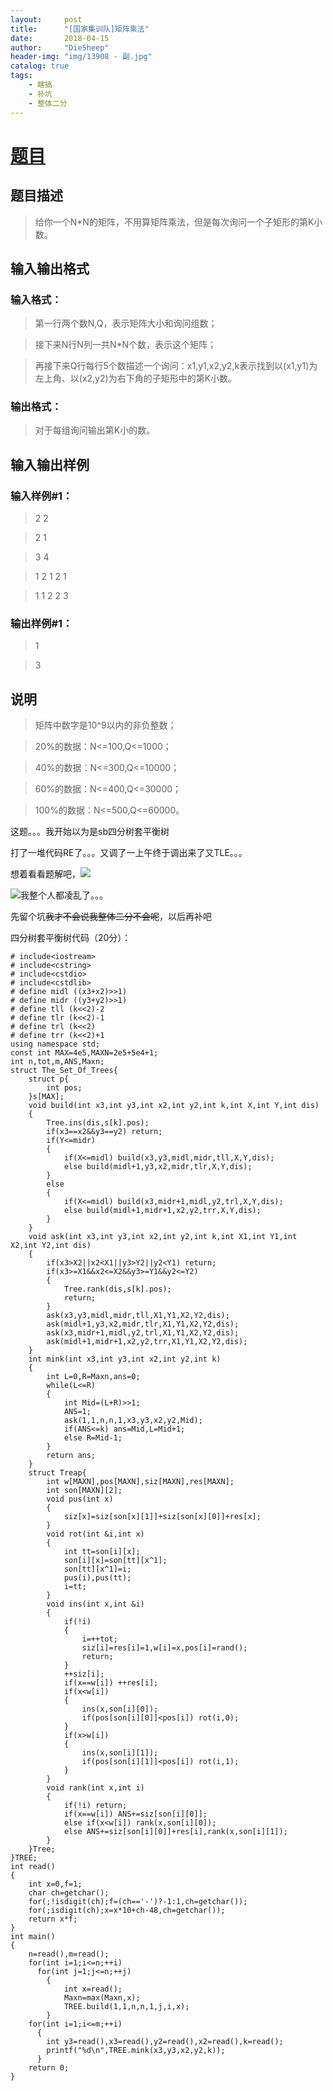 ```yaml
---
layout:     post
title:      "[国家集训队]矩阵乘法"
date:       2018-04-15
author:     "DieSheep"
header-img: "img/13908 - 副.jpg"
catalog: true
tags:
    - 瞎搞
    - 补坑
    - 整体二分
---
```

# [题目](https://www.luogu.org/problemnew/show/P1527/)
## 题目描述
>给你一个N*N的矩阵，不用算矩阵乘法，但是每次询问一个子矩形的第K小数。

## 输入输出格式
### 输入格式：
>第一行两个数N,Q，表示矩阵大小和询问组数；

>接下来N行N列一共N*N个数，表示这个矩阵；

>再接下来Q行每行5个数描述一个询问：x1,y1,x2,y2,k表示找到以(x1,y1)为左上角、以(x2,y2)为右下角的子矩形中的第K小数。

### 输出格式：
>对于每组询问输出第K小的数。

## 输入输出样例
### 输入样例#1： 
>2 2

>2 1

>3 4

>1 2 1 2 1

>1 1 2 2 3

### 输出样例#1： 
>1

>3

## 说明
>矩阵中数字是10^9以内的非负整数；

>20%的数据：N<=100,Q<=1000；

>40%的数据：N<=300,Q<=10000；

>60%的数据：N<=400,Q<=30000；

>100%的数据：N<=500,Q<=60000。

这题。。。我开始以为是sb四分树套平衡树

打了一堆代码RE了。。。又调了一上午终于调出来了又TLE。。。

想着看看题解吧，![](/img/study/juzhenchengfa.jpg)

![](/img/423.jpg)我整个人都凌乱了。。。

先留个坑~~我才不会说我整体二分不会呢~~，以后再补吧

四分树套平衡树代码（20分）：
```
# include<iostream>
# include<cstring>
# include<cstdio>
# include<cstdlib>
# define midl ((x3+x2)>>1)
# define midr ((y3+y2)>>1)
# define tll (k<<2)-2
# define tlr (k<<2)-1
# define trl (k<<2)
# define trr (k<<2)+1
using namespace std;
const int MAX=4e5,MAXN=2e5+5e4+1;
int n,tot,m,ANS,Maxn;
struct The_Set_Of_Trees{
	struct p{
		int pos;
	}s[MAX];
	void build(int x3,int y3,int x2,int y2,int k,int X,int Y,int dis)
	{
		Tree.ins(dis,s[k].pos);
		if(x3==x2&&y3==y2) return;
		if(Y<=midr)
		{
			if(X<=midl) build(x3,y3,midl,midr,tll,X,Y,dis);
			else build(midl+1,y3,x2,midr,tlr,X,Y,dis);
		}
		else
		{
			if(X<=midl) build(x3,midr+1,midl,y2,trl,X,Y,dis);
			else build(midl+1,midr+1,x2,y2,trr,X,Y,dis);
		}
	}
	void ask(int x3,int y3,int x2,int y2,int k,int X1,int Y1,int X2,int Y2,int dis)
	{
		if(x3>X2||x2<X1||y3>Y2||y2<Y1) return;
		if(x3>=X1&&x2<=X2&&y3>=Y1&&y2<=Y2)
		{
			Tree.rank(dis,s[k].pos);
			return;
		}
		ask(x3,y3,midl,midr,tll,X1,Y1,X2,Y2,dis);
		ask(midl+1,y3,x2,midr,tlr,X1,Y1,X2,Y2,dis);
		ask(x3,midr+1,midl,y2,trl,X1,Y1,X2,Y2,dis);
		ask(midl+1,midr+1,x2,y2,trr,X1,Y1,X2,Y2,dis);
	}
	int mink(int x3,int y3,int x2,int y2,int k)
	{
		int L=0,R=Maxn,ans=0;
		while(L<=R)
		{
			int Mid=(L+R)>>1;
			ANS=1;
			ask(1,1,n,n,1,x3,y3,x2,y2,Mid);
			if(ANS<=k) ans=Mid,L=Mid+1;
			else R=Mid-1;
		}
		return ans;
	}
	struct Treap{
		int w[MAXN],pos[MAXN],siz[MAXN],res[MAXN];
		int son[MAXN][2];
		void pus(int x)
		{
			siz[x]=siz[son[x][1]]+siz[son[x][0]]+res[x];
		}
		void rot(int &i,int x)
		{
			int tt=son[i][x];
			son[i][x]=son[tt][x^1];
			son[tt][x^1]=i;
			pus(i),pus(tt);
			i=tt;
		}
		void ins(int x,int &i)
    	{
	       	if(!i)
   	    	{
   	   	 	    i=++tot;
   		        siz[i]=res[i]=1,w[i]=x,pos[i]=rand();
            	return;
        	}
        	++siz[i];
        	if(x==w[i]) ++res[i];
        	if(x<w[i])
        	{
            	ins(x,son[i][0]);
            	if(pos[son[i][0]]<pos[i]) rot(i,0);
        	}
        	if(x>w[i])
        	{
            	ins(x,son[i][1]);
            	if(pos[son[i][1]]<pos[i]) rot(i,1);
        	}
    	}
		void rank(int x,int i)
		{
			if(!i) return;
			if(x==w[i]) ANS+=siz[son[i][0]];
			else if(x<w[i]) rank(x,son[i][0]);
			else ANS+=siz[son[i][0]]+res[i],rank(x,son[i][1]);
		}
	}Tree;
}TREE;
int read()
{
	int x=0,f=1;
	char ch=getchar();
	for(;!isdigit(ch);f=(ch=='-')?-1:1,ch=getchar());
	for(;isdigit(ch);x=x*10+ch-48,ch=getchar());
	return x*f;
}
int main()
{
	n=read(),m=read();
	for(int i=1;i<=n;++i)
	  for(int j=1;j<=n;++j)
	    {
	    	int x=read();
	    	Maxn=max(Maxn,x);
	    	TREE.build(1,1,n,n,1,j,i,x);
		}
	for(int i=1;i<=m;++i)
	  {
	  	int y3=read(),x3=read(),y2=read(),x2=read(),k=read();
	  	printf("%d\n",TREE.mink(x3,y3,x2,y2,k));
	  }
	return 0;
}
```
